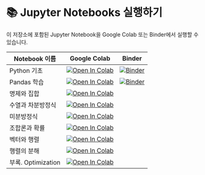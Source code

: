 # 📚 Jupyter Notebooks 실행하기

이 저장소에 포함된 Jupyter Notebook을 Google Colab 또는 Binder에서 실행할 수 있습니다.

| Notebook 이름   | Google Colab | Binder |
|---------------|-------------|--------|
| Python 기초  | [![Open In Colab](https://colab.research.google.com/assets/colab-badge.svg)](https://colab.research.google.com/github/HST0077/MME2025/blob/main/0.Python_Basics.ipynb) | [![Binder](https://mybinder.org/badge_logo.svg)](https://mybinder.org/v2/gh/HST0077/MME2025/main?urlpath=%2Ftree%2F0.Python_Basics.ipynb) |
| Pandas 학습  | [![Open In Colab](https://colab.research.google.com/assets/colab-badge.svg)](https://colab.research.google.com/github/HST0077/MME2025/blob/main/0.Python_pandas.ipynb) | [![Binder](https://mybinder.org/badge_logo.svg)](https://mybinder.org/v2/gh/HST0077/MME2025/main?urlpath=%2Ftree%2F0.Python_pandas.ipynb) |
| 명제와 집합  | [![Open In Colab](https://colab.research.google.com/assets/colab-badge.svg)](https://colab.research.google.com/github/HST0077/MME2025/blob/main/Mathematical_logic.ipynb) | 
| 수열과 차분방정식 | [![Open In Colab](https://colab.research.google.com/assets/colab-badge.svg)](https://colab.research.google.com/github/HST0077/MME2025/blob/main/Sequence_DifferenceEq.ipynb) | 
| 미분방정식 | [![Open In Colab](https://colab.research.google.com/assets/colab-badge.svg)](https://colab.research.google.com/github/HST0077/MME2025/blob/main/differential_eq.ipynb) | 
| 조합론과 확률 | [![Open In Colab](https://colab.research.google.com/assets/colab-badge.svg)](https://colab.research.google.com/github/HST0077/MME2025/blob/main/Combinatorics_Probs.ipynb) |
| 벡터와 행렬 | [![Open In Colab](https://colab.research.google.com/assets/colab-badge.svg)](https://colab.research.google.com/github/HST0077/MME2025/blob/main/Vectors%26Matrices.ipynb) |
| 행렬의 분해 | [![Open In Colab](https://colab.research.google.com/assets/colab-badge.svg)](https://colab.research.google.com/github/HST0077/MME2025/blob/main/MatixDecomposition.ipynb) |
| 부록. Optimization | [![Open In Colab](https://colab.research.google.com/assets/colab-badge.svg)](https://colab.research.google.com/github/HST0077/MME2025/blob/main/부록_optimization.ipynb) |
